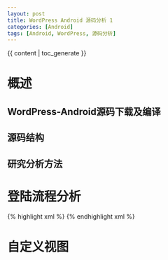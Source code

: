 ```yaml
---
layout: post
title: WordPress Android 源码分析 1
categories: [Android]
tags: [Android, WordPress, 源码分析]
---
```


{{ content | toc_generate }}

#  概述

## WordPress-Android源码下载及编译

## 源码结构

## 研究分析方法

# 登陆流程分析

{% highlight xml %}
    <activity
        android:name=".ui.WPLaunchActivity"
        android:noHistory="true"
        android:theme="@android:style/Theme.NoDisplay">
        <intent-filter>
            <action android:name="android.intent.action.MAIN" />
            <category android:name="android.intent.category.LAUNCHER" />
        </intent-filter>
    </activity>
{% endhighlight  xml %}


# 自定义视图
